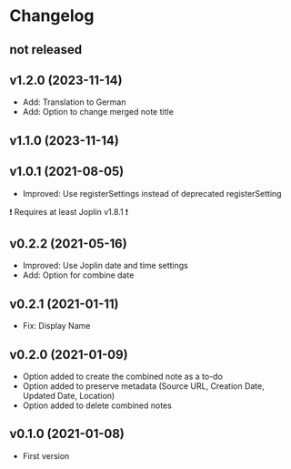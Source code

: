 # Changelog

## not released

## v1.2.0 (2023-11-14)

- Add: Translation to German
- Add: Option to change merged note title

## v1.1.0 (2023-11-14)

## v1.0.1 (2021-08-05)

- Improved: Use registerSettings instead of deprecated registerSetting

❗ Requires at least Joplin v1.8.1 ❗

## v0.2.2 (2021-05-16)

- Improved: Use Joplin date and time settings
- Add: Option for combine date

## v0.2.1 (2021-01-11)

- Fix: Display Name

## v0.2.0 (2021-01-09)

- Option added to create the combined note as a to-do
- Option added to preserve metadata (Source URL, Creation Date, Updated Date, Location)
- Option added to delete combined notes

## v0.1.0 (2021-01-08)

- First version
